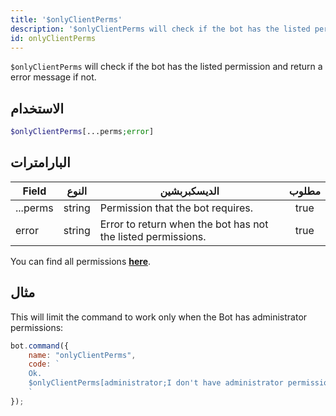 ```yaml
---
title: '$onlyClientPerms'
description: '$onlyClientPerms will check if the bot has the listed permission and return a error message if not.'
id: onlyClientPerms
---
```


`$onlyClientPerms` will check if the bot has the listed permission and return a error message if not.

## الاستخدام

```php
$onlyClientPerms[...perms;error]
```

## البارامترات

| Field    | النوع  | الديسكبربشين                                                 | مطلوب |
| -------- | ------ | ------------------------------------------------------------ |:-----:|
| ...perms | string | Permission that the bot requires.                            | true  |
| error    | string | Error to return when the bot has not the listed permissions. | true  |

You can find all permissions __[here](../../guides/client/2permissionsintents.md)__.

## مثال

This will limit the command to work only when the Bot has administrator permissions:

```javascript
bot.command({
    name: "onlyClientPerms",
    code: `
    Ok.
    $onlyClientPerms[administrator;I don't have administrator permissions!]
    `
});
```
